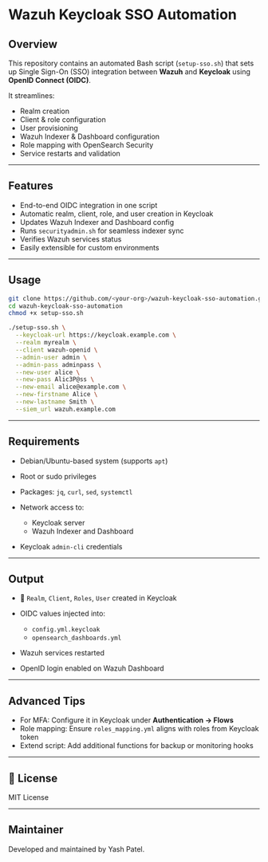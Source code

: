 # Wazuh Keycloak SSO Automation

## Overview

This repository contains an automated Bash script (`setup-sso.sh`) that sets up Single Sign-On (SSO) integration between **Wazuh** and **Keycloak** using **OpenID Connect (OIDC)**.

It streamlines:

* Realm creation
* Client & role configuration
* User provisioning
* Wazuh Indexer & Dashboard configuration
* Role mapping with OpenSearch Security
* Service restarts and validation

---

## Features

* End-to-end OIDC integration in one script
* Automatic realm, client, role, and user creation in Keycloak
* Updates Wazuh Indexer and Dashboard config
* Runs `securityadmin.sh` for seamless indexer sync
* Verifies Wazuh services status
* Easily extensible for custom environments

---

## Usage

```bash
git clone https://github.com/<your-org>/wazuh-keycloak-sso-automation.git
cd wazuh-keycloak-sso-automation
chmod +x setup-sso.sh

./setup-sso.sh \
  --keycloak-url https://keycloak.example.com \
  --realm myrealm \
  --client wazuh-openid \
  --admin-user admin \
  --admin-pass adminpass \
  --new-user alice \
  --new-pass Alic3P@ss \
  --new-email alice@example.com \
  --new-firstname Alice \
  --new-lastname Smith \
  --siem_url wazuh.example.com
```

---

## Requirements

* Debian/Ubuntu-based system (supports `apt`)
* Root or sudo privileges
* Packages: `jq`, `curl`, `sed`, `systemctl`
* Network access to:

  * Keycloak server
  * Wazuh Indexer and Dashboard
* Keycloak `admin-cli` credentials

---

## Output

* 🔧 `Realm`, `Client`, `Roles`, `User` created in Keycloak
* OIDC values injected into:

  * `config.yml.keycloak`
  * `opensearch_dashboards.yml`
* Wazuh services restarted
* OpenID login enabled on Wazuh Dashboard

---

## Advanced Tips

* For MFA: Configure it in Keycloak under **Authentication → Flows**
* Role mapping: Ensure `roles_mapping.yml` aligns with roles from Keycloak token
* Extend script: Add additional functions for backup or monitoring hooks

---

## 📄 License

MIT License

---

## Maintainer

Developed and maintained by Yash Patel.

